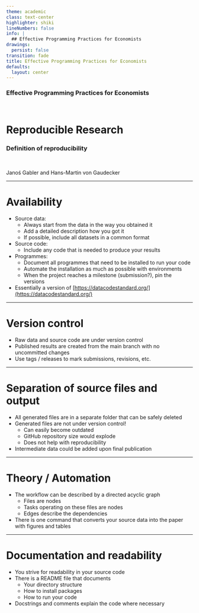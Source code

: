 ```yaml
---
theme: academic
class: text-center
highlighter: shiki
lineNumbers: false
info: |
  ## Effective Programming Practices for Economists
drawings:
  persist: false
transition: fade
title: Effective Programming Practices for Economists
defaults:
  layout: center
---
```


### Effective Programming Practices for Economists

<br>

# Reproducible Research


### Definition of reproducibility

<br>


Janoś Gabler and Hans-Martin von Gaudecker

---

# Availability

- Source data:
  - Always start from the data in the way you obtained it
  - Add a detailed description how you got it
  - If possible, include all datasets in a common format
- Source code:
  - Include any code that is needed to produce your results
- Programmes:
  - Document all programmes that need to be installed to run your code
  - Automate the installation as much as possible with environments
  - When the project reaches a milestone (submission?), pin the versions
- Essentially a version of
  [https://datacodestandard.org/](https://datacodestandard.org/)

---

# Version control

- Raw data and source code are under version control
- Published results are created from the main branch with no uncommitted changes
- Use tags / releases to mark submissions, revisions, etc.

---

# Separation of source files and output

- All generated files are in a separate folder that can be safely deleted
- Generated files are not under version control!
  - Can easily become outdated
  - GitHub repository size would explode
  - Does not help with reproducibility
- Intermediate data could be added upon final publication

---

# Theory / Automation

- The workflow can be described by a directed acyclic graph
  - Files are nodes
  - Tasks operating on these files are nodes
  - Edges describe the dependencies
- There is one command that converts your source data into the paper with
  figures and tables


---

# Documentation and readability

- You strive for readability in your source code
- There is a README file that documents
  - Your directory structure
  - How to install packages
  - How to run your code
- Docstrings and comments explain the code where necessary
